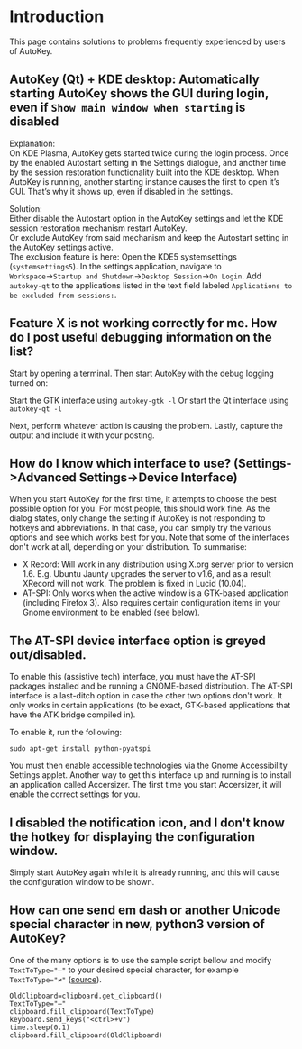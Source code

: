 # Introduction

This page contains solutions to problems frequently experienced by users of AutoKey.

## AutoKey (Qt) + KDE desktop: Automatically starting AutoKey shows the GUI during login, even if `Show main window when starting` is disabled

Explanation:\
On KDE Plasma, AutoKey gets started twice during the login process. Once by the enabled Autostart setting in the Settings dialogue, and another time by the session restoration functionality built into the KDE desktop. When AutoKey is running, another starting instance causes the first to open it’s GUI. That’s why it shows up, even if disabled in the settings.

Solution:\
Either disable the Autostart option in the AutoKey settings and let the KDE session restoration mechanism restart AutoKey.\
Or exclude AutoKey from said mechanism and keep the Autostart setting in the AutoKey settings active.\
The exclusion feature is here: Open the KDE5 systemsettings (`systemsettings5`). In the settings application, navigate to `Workspace`→`Startup and Shutdown`→`Desktop Session`→`On Login`. Add `autokey-qt` to the applications listed in the text field labeled `Applications to be excluded from sessions:`.

## Feature X is not working correctly for me. How do I post useful debugging information on the list?

Start by opening a terminal. Then start AutoKey with the debug logging turned on:

Start the GTK interface using `autokey-gtk -l`
Or start the Qt interface using `autokey-qt -l` 

Next, perform whatever action is causing the problem. Lastly, capture the output and include it with your posting.

## How do I know which interface to use? (Settings->Advanced Settings->Device Interface)

When you start AutoKey for the first time, it attempts to choose the best possible option for you. For most people, this should work fine. As the dialog states, only change the setting if AutoKey is not responding to hotkeys and abbreviations. In that case, you can simply try the various options and see which works best for you. Note that some of the interfaces don't work at all, depending on your distribution. To summarise:

- X Record: Will work in any distribution using X.org server prior to version 1.6. E.g. Ubuntu Jaunty upgrades the server to v1.6, and as a result XRecord will not work. The problem is fixed in Lucid (10.04).
- AT-SPI: Only works when the active window is a GTK-based application (including Firefox 3). Also requires certain configuration items in your Gnome environment to be enabled (see below).

## The AT-SPI device interface option is greyed out/disabled.

To enable this (assistive tech) interface, you must have the AT-SPI packages installed and be running a GNOME-based distribution. The AT-SPI interface is a last-ditch option in case the other two options don't work. It only works in certain applications (to be exact, GTK-based applications that have the ATK bridge compiled in).

To enable it, run the following:

`sudo apt-get install python-pyatspi`

You must then enable accessible technologies via the Gnome Accessibility Settings applet. Another way to get this interface up and running is to install an application called Accersizer. The first time you start Accersizer, it will enable the correct settings for you.

## I disabled the notification icon, and I don't know the hotkey for displaying the configuration window.

Simply start AutoKey again while it is already running, and this will cause the configuration window to be shown.

## How can one send em dash or another Unicode special character in new, python3 version of AutoKey? 

One of the many options is to use the sample script bellow and modify `TextToType="—"` to your desired special character, for example `TextToType="≠"` ([source](https://github.com/autokey/autokey/issues/29#issuecomment-437426992)).
```
OldClipboard=clipboard.get_clipboard()
TextToType="—"
clipboard.fill_clipboard(TextToType)
keyboard.send_keys("<ctrl>+v")
time.sleep(0.1)
clipboard.fill_clipboard(OldClipboard)
```